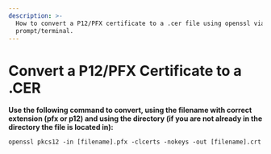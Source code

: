 ```yaml
---
description: >-
  How to convert a P12/PFX certificate to a .cer file using openssl via command
  prompt/terminal.
---
```


# Convert a P12/PFX Certificate to a .CER

**Use the following command to convert, using the filename with correct extension (pfx or p12) and using the directory (if you are not already in the directory the file is located in):**

`openssl pkcs12 -in [filename].pfx -clcerts -nokeys -out [filename].crt`
